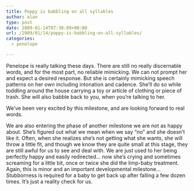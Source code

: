 ```yaml
---
title: Poppy is babbling on all syllables
author: alan
type: post
date: 2009-01-14T07:30:09+00:00
url: /2009/01/14/poppy-is-babbling-on-all-syllables/
categories:
  - penelope

---
```

Penelope is really talking these days. There are still no really discernable words, and for the most part, no reliable mimicking. We can not prompt her and expect a desired response. But she is certainly mimicking speech patterns on her own including intonation and cadence. She&#8217;ll do so while toddling around the house carrying a toy or article of clothing or piece of trash. She will also babble back to you, when you&#8217;re talking to her.

We&#8217;ve been very excited by this milestone, and are looking forward to real words.

We are also entering the phase of another milestone we are not as happy about. She&#8217;s figured out what we mean when we say &#8220;no&#8221; and she doesn&#8217;t like it. Often, when she realizes she&#8217;s not getting what she wants, she will throw a little fit, and though we know they are quite small at this stage, they are still awful for us to see and deal with. We are just used to her being perfectly happy and easily redirected&#8230; now she&#8217;s crying and sometimes screaming for a little bit, once or twice she did the limp-baby treatment. Again, this is minor and an important developmental milestone&#8230; Stubborness is required for a baby to get back up after falling a few dozen times. It&#8217;s just a reality check for us.

